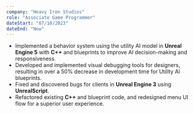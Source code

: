 ```yaml
---
company: "Heavy Iron Studios"
role: "Associate Game Programmer"
dateStart: "07/10/2023"
dateEnd: "Now"
---
```


- Implemented a behavior system using the utility AI model in **Unreal Engine 5** with **C++** and blueprints to improve AI decision-making and responsiveness.
- Developed and implemented visual debugging tools for designers, resulting in over a 50% decrease in development time for
Utility AI blueprints.
- Fixed and discovered bugs for clients in **Unreal Engine 3** using **UnrealScript**. 
- Refactored existing **C++** and blueprint code, and redesigned menu UI flow for a superior user experience.